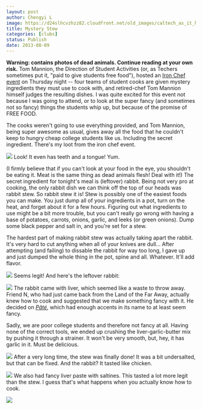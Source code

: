 ```yaml
---
layout: post
author: Chengyi L
image: https://d24slhcvzhzz82.cloudfront.net/old_images/caltech_as_it_happens/6a0105349b8251970b0192ac155299970d.jpg
title: Mystery Stew 
categories: [clubs]
status: Publish
date: 2013-08-09
---
```


**Warning: contains photos of dead animals. Continue reading at your own risk.** 
Tom Mannion, the Direction of Student Activities (or, as Techers sometimes put it, "paid to give students free food"), hosted an [Iron Chef event](https://www.typepad.com/services/trackback/6a0105349b8251970b0191043b3dd5970c) on Thursday night -- four teams of student cooks are given mystery ingredients they must use to cook with, and retired-chef Tom Mannion himself judges the resulting dishes. I was quite excited for this event not because I was going to attend, or to look at the super fancy (and sometimes not so fancy) things the students whip up, but because of the promise of FREE FOOD.

The cooks weren't going to use everything provided, and Tom Mannion, being super awesome as usual, gives away all the food that he couldn't keep to hungry cheap college students like us. Including the secret ingredient. 
There's my loot from the iron chef event. 

![](https://d24slhcvzhzz82.cloudfront.net/old_images/caltech_as_it_happens/6a0105349b8251970b01901e5998e1970b.jpg)
Look! It even has teeth and a tongue! Yum.

(I firmly believe that if you can't look at your food in the eye, you shouldn't be eating it. Meat is the same thing as dead animals flesh! Deal with it!) 
The secret ingredient for tonight's meal is (leftover) rabbit. Being not very pro at cooking, the only rabbit dish we can think off the top of our heads was rabbit stew. So rabbit stew it is! 
Stew is possibly one of the easiest foods you can make. You just dump all of your ingredients in a pot, turn on the heat, and forget about it for a few hours. Figuring out what ingredients to use might be a bit more trouble, but you can't really go wrong with having a base of potatoes, carrots, onions, garlic, and leeks (or green onions). Dump some black pepper and salt in, and you're set for a stew.

The hardest part of making rabbit stew was actually taking apart the rabbit. It's very hard to cut anything when all of your knives are dull... After attempting (and failing) to dissable the rabbit for way too long, I gave up and just dumped the whole thing in the pot, spine and all. Whatever. It'll add flavor. 


![](https://d24slhcvzhzz82.cloudfront.net/old_images/caltech_as_it_happens/6a0105349b8251970b0192ac18ee4d970d.jpg)
Seems legit! 
And here's the leftover rabbit:


![](https://d24slhcvzhzz82.cloudfront.net/old_images/caltech_as_it_happens/6a0105349b8251970b0192ac18ecd9970d.jpg)
The rabbit came with liver, which seemed like a waste to throw away. Friend N, who had just came back from the Land of the Far Away, actually knew how to cook and suggested that we make something fancy with it. He decided on [*Pâté*](https://en.wikipedia.org/wiki/P%C3%A2t%C3%A9), which had enough accents in its name to at least seem fancy.

Sadly, we are poor college students and therefore not fancy at all. Having none of the correct tools, we ended up crushing the liver-garlic-butter mix by pushing it through a strainer. It won't be very smooth, but, hey, it has garlic in it. Must be delicious. 


![](https://d24slhcvzhzz82.cloudfront.net/old_images/caltech_as_it_happens/6a0105349b8251970b0191044fa23d970c.jpg)
After a very long time, the stew was finally done! It was a bit undersalted, but that can be fixed. And the rabbit? It tasted like chicken. 


![](https://d24slhcvzhzz82.cloudfront.net/old_images/caltech_as_it_happens/6a0105349b8251970b01901e59a30f970b.jpg)
We also had fancy liver paste with saltines. This tasted a lot more legit than the stew. I guess that's what happens when you actually know how to cook. 


![](https://d24slhcvzhzz82.cloudfront.net/old_images/caltech_as_it_happens/6a0105349b8251970b0192ac18f385970d.jpg)


